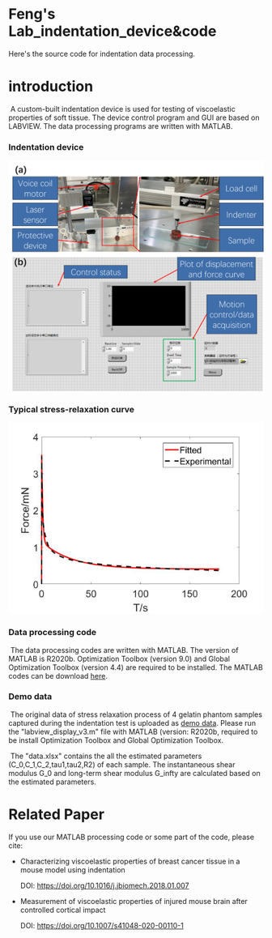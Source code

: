 # Feng's Lab_indentation_device&code
Here's the source code for indentation data processing.
# introduction
​	A custom-built indentation device is used for testing of viscoelastic properties of soft tissue. The device control program and GUI are based on LABVIEW. The data processing programs are written with MATLAB.

### Indentation device

![image1](https://github.com/aaronfeng369/FengLab_indentation_code/blob/main/photo/figure1.png)

### Typical stress-relaxation curve

![image2](https://github.com/aaronfeng369/FengLab_indentation_code/blob/main/photo/figure2.png)

### Data processing code

​	The data processing codes are written with MATLAB. The version of MATLAB is R2020b. Optimization Toolbox (version 9.0) and Global Optimization Toolbox (version 4.4) are required to be installed. The MATLAB codes can be download [here](https://github.com/aaronfeng369/FengLab_indentation_code/blob/main/indentation_codes.zip). 

### Demo data

​	The original data of stress relaxation process of 4 gelatin phantom samples captured during the indentation test is uploaded as [demo data](https://github.com/aaronfeng369/FengLab_indentation_code/tree/main/demo_data). Please run the "labview_display_v3.m" file with MATLAB (version: R2020b, required to be install Optimization Toolbox and Global Optimization Toolbox.

​	The "data.xlsx" contains the all the estimated parameters (C_0,C_1,C_2,tau1,tau2,R2) of each sample. The instantaneous shear modulus G_0 and long-term shear modulus G_infty are calculated based on the estimated parameters.

# Related Paper

 If you use our MATLAB processing code or some part of the code, please cite:

- Characterizing viscoelastic properties of breast cancer tissue in a mouse model using indentation

  DOI: https://doi.org/10.1016/j.jbiomech.2018.01.007

- Measurement of viscoelastic properties of injured mouse brain after controlled cortical impact
  
  DOI: https://doi.org/10.1007/s41048-020-00110-1
  
  
